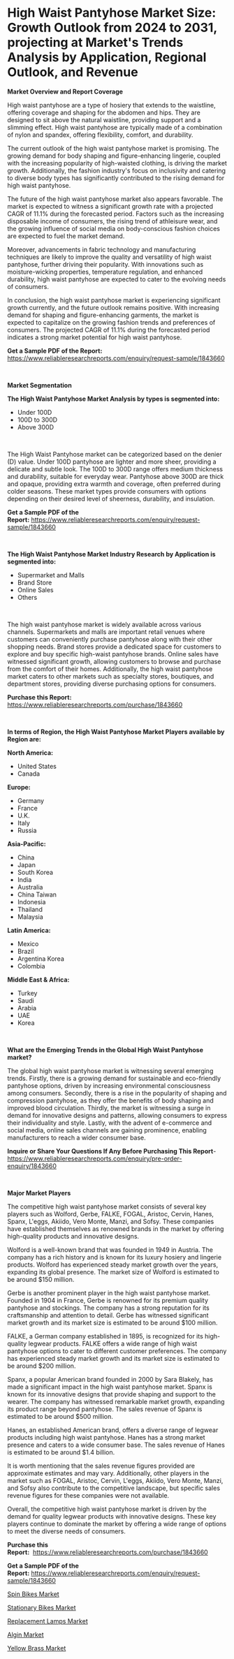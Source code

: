 <p><h1>High Waist Pantyhose Market Size: Growth Outlook from 2024 to 2031, projecting at Market's Trends Analysis by Application, Regional Outlook, and Revenue</h1></p><p><strong>Market Overview and Report Coverage</strong></p>
<p><p>High waist pantyhose are a type of hosiery that extends to the waistline, offering coverage and shaping for the abdomen and hips. They are designed to sit above the natural waistline, providing support and a slimming effect. High waist pantyhose are typically made of a combination of nylon and spandex, offering flexibility, comfort, and durability.</p><p>The current outlook of the high waist pantyhose market is promising. The growing demand for body shaping and figure-enhancing lingerie, coupled with the increasing popularity of high-waisted clothing, is driving the market growth. Additionally, the fashion industry's focus on inclusivity and catering to diverse body types has significantly contributed to the rising demand for high waist pantyhose.</p><p>The future of the high waist pantyhose market also appears favorable. The market is expected to witness a significant growth rate with a projected CAGR of 11.1% during the forecasted period. Factors such as the increasing disposable income of consumers, the rising trend of athleisure wear, and the growing influence of social media on body-conscious fashion choices are expected to fuel the market demand.</p><p>Moreover, advancements in fabric technology and manufacturing techniques are likely to improve the quality and versatility of high waist pantyhose, further driving their popularity. With innovations such as moisture-wicking properties, temperature regulation, and enhanced durability, high waist pantyhose are expected to cater to the evolving needs of consumers.</p><p>In conclusion, the high waist pantyhose market is experiencing significant growth currently, and the future outlook remains positive. With increasing demand for shaping and figure-enhancing garments, the market is expected to capitalize on the growing fashion trends and preferences of consumers. The projected CAGR of 11.1% during the forecasted period indicates a strong market potential for high waist pantyhose.</p></p>
<p><strong>Get a Sample PDF of the Report:</strong> <a href="https://www.reliableresearchreports.com/enquiry/request-sample/1843660">https://www.reliableresearchreports.com/enquiry/request-sample/1843660</a></p>
<p>&nbsp;</p>
<p><strong>Market Segmentation</strong></p>
<p><strong>The High Waist Pantyhose Market Analysis by types is segmented into:</strong></p>
<p><ul><li>Under 100D</li><li>100D to 300D</li><li>Above 300D</li></ul></p>
<p>&nbsp;</p>
<p><p>The High Waist Pantyhose market can be categorized based on the denier (D) value. Under 100D pantyhose are lighter and more sheer, providing a delicate and subtle look. The 100D to 300D range offers medium thickness and durability, suitable for everyday wear. Pantyhose above 300D are thick and opaque, providing extra warmth and coverage, often preferred during colder seasons. These market types provide consumers with options depending on their desired level of sheerness, durability, and insulation.</p></p>
<p><strong>Get a Sample PDF of the Report:</strong>&nbsp;<a href="https://www.reliableresearchreports.com/enquiry/request-sample/1843660">https://www.reliableresearchreports.com/enquiry/request-sample/1843660</a></p>
<p>&nbsp;</p>
<p><strong>The High Waist Pantyhose Market Industry Research by Application is segmented into:</strong></p>
<p><ul><li>Supermarket and Malls</li><li>Brand Store</li><li>Online Sales</li><li>Others</li></ul></p>
<p>&nbsp;</p>
<p><p>The high waist pantyhose market is widely available across various channels. Supermarkets and malls are important retail venues where customers can conveniently purchase pantyhose along with their other shopping needs. Brand stores provide a dedicated space for customers to explore and buy specific high-waist pantyhose brands. Online sales have witnessed significant growth, allowing customers to browse and purchase from the comfort of their homes. Additionally, the high waist pantyhose market caters to other markets such as specialty stores, boutiques, and department stores, providing diverse purchasing options for consumers.</p></p>
<p><strong>Purchase this Report:</strong>&nbsp; <a href="https://www.reliableresearchreports.com/purchase/1843660">https://www.reliableresearchreports.com/purchase/1843660</a></p>
<p>&nbsp;</p>
<p><strong>In terms of Region, the High Waist Pantyhose Market Players available by Region are:</strong></p>
<p>
    <p> <strong> North America: </strong>
        <ul>
            <li>United States</li>
            <li>Canada</li>
        </ul>
        </p> 
    <p> <strong> Europe: </strong>
        <ul>
            <li>Germany</li>
            <li>France</li>
            <li>U.K.</li>
            <li>Italy</li>
            <li>Russia</li>
        </ul>
        </p> 
    <p> <strong> Asia-Pacific: </strong>
        <ul>
            <li>China</li>
            <li>Japan</li>
            <li>South Korea</li>
            <li>India</li>
            <li>Australia</li>
            <li>China Taiwan</li>
            <li>Indonesia</li>
            <li>Thailand</li>
            <li>Malaysia</li>
        </ul>
        </p> 
    <p> <strong> Latin America: </strong>
        <ul>
            <li>Mexico</li>
            <li>Brazil</li>
            <li>Argentina Korea</li>
            <li>Colombia</li>
        </ul>
        </p> 
    <p> <strong> Middle East & Africa: </strong>
        <ul>
            <li>Turkey</li>
            <li>Saudi</li>
            <li>Arabia</li>
            <li>UAE</li>
            <li>Korea</li>
        </ul>
    </p>
    </p>
<p>&nbsp;</p>
<p><strong>What are the Emerging Trends in the Global High Waist Pantyhose market?</strong></p>
<p><p>The global high waist pantyhose market is witnessing several emerging trends. Firstly, there is a growing demand for sustainable and eco-friendly pantyhose options, driven by increasing environmental consciousness among consumers. Secondly, there is a rise in the popularity of shaping and compression pantyhose, as they offer the benefits of body shaping and improved blood circulation. Thirdly, the market is witnessing a surge in demand for innovative designs and patterns, allowing consumers to express their individuality and style. Lastly, with the advent of e-commerce and social media, online sales channels are gaining prominence, enabling manufacturers to reach a wider consumer base.</p></p>
<p><strong>Inquire or Share Your Questions If Any Before Purchasing This Report</strong>- <a href="https://www.reliableresearchreports.com/enquiry/pre-order-enquiry/1843660">https://www.reliableresearchreports.com/enquiry/pre-order-enquiry/1843660</a></p>
<p>&nbsp;</p>
<p><strong>Major Market Players</strong></p>
<p><p>The competitive high waist pantyhose market consists of several key players such as Wolford, Gerbe, FALKE, FOGAL, Aristoc, Cervin, Hanes, Spanx, L'eggs, Akiido, Vero Monte, Manzi, and Sofsy. These companies have established themselves as renowned brands in the market by offering high-quality products and innovative designs.</p><p>Wolford is a well-known brand that was founded in 1949 in Austria. The company has a rich history and is known for its luxury hosiery and lingerie products. Wolford has experienced steady market growth over the years, expanding its global presence. The market size of Wolford is estimated to be around $150 million.</p><p>Gerbe is another prominent player in the high waist pantyhose market. Founded in 1904 in France, Gerbe is renowned for its premium quality pantyhose and stockings. The company has a strong reputation for its craftsmanship and attention to detail. Gerbe has witnessed significant market growth and its market size is estimated to be around $100 million.</p><p>FALKE, a German company established in 1895, is recognized for its high-quality legwear products. FALKE offers a wide range of high waist pantyhose options to cater to different customer preferences. The company has experienced steady market growth and its market size is estimated to be around $200 million.</p><p>Spanx, a popular American brand founded in 2000 by Sara Blakely, has made a significant impact in the high waist pantyhose market. Spanx is known for its innovative designs that provide shaping and support to the wearer. The company has witnessed remarkable market growth, expanding its product range beyond pantyhose. The sales revenue of Spanx is estimated to be around $500 million.</p><p>Hanes, an established American brand, offers a diverse range of legwear products including high waist pantyhose. Hanes has a strong market presence and caters to a wide consumer base. The sales revenue of Hanes is estimated to be around $1.4 billion.</p><p>It is worth mentioning that the sales revenue figures provided are approximate estimates and may vary. Additionally, other players in the market such as FOGAL, Aristoc, Cervin, L'eggs, Akiido, Vero Monte, Manzi, and Sofsy also contribute to the competitive landscape, but specific sales revenue figures for these companies were not available.</p><p>Overall, the competitive high waist pantyhose market is driven by the demand for quality legwear products with innovative designs. These key players continue to dominate the market by offering a wide range of options to meet the diverse needs of consumers.</p></p>
<p><strong>Purchase this Report:</strong>&nbsp;&nbsp;<a href="https://www.reliableresearchreports.com/purchase/1843660">https://www.reliableresearchreports.com/purchase/1843660</a></p>
<p></p>
<p><strong>Get a Sample PDF of the Report:</strong>&nbsp;<a href="https://www.reliableresearchreports.com/enquiry/request-sample/1843660">https://www.reliableresearchreports.com/enquiry/request-sample/1843660</a></p>
<p><p><a href="https://github.com/indrystar/Market-Research-Report-List-1/blob/main/spin-bikes-market.md">Spin Bikes Market</a></p><p><a href="https://github.com/juniordelafrance/Market-Research-Report-List-1/blob/main/stationary-bikes-market.md">Stationary Bikes Market</a></p><p><a href="https://github.com/elizabethdagraca/Market-Research-Report-List-1/blob/main/replacement-lamps-market.md">Replacement Lamps Market</a></p><p><a href="https://www.linkedin.com/pulse/algin-market-size-2023-2030-global-industrial-analysis-pmg2e/">Algin Market</a></p><p><a href="https://www.linkedin.com/pulse/yellow-brass-market-insights-players-forecast-till-2030-aavre/">Yellow Brass Market</a></p></p>